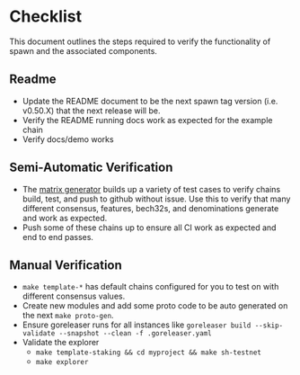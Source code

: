 # Checklist

This document outlines the steps required to verify the functionality of spawn and the associated components.

## Readme

- Update the README document to be the next spawn tag version (i.e. v0.50.X) that the next release will be.
- Verify the README running docs work as expected for the example chain
- Verify docs/demo works

## Semi-Automatic Verification

- The [matrix generator](../../scripts/matrix_generator.py) builds up a variety of test cases to verify chains build, test, and push to github without issue. Use this to verify that many different consensus, features, bech32s, and denominations generate and work as expected.
- Push some of these chains up to ensure all CI work as expected and end to end passes.

## Manual Verification

- `make template-*` has default chains configured for you to test on with different consensus values.
- Create new modules and add some proto code to be auto generated on the next `make proto-gen`.
- Ensure goreleaser runs for all instances like `goreleaser build --skip-validate --snapshot --clean -f .goreleaser.yaml`
- Validate the explorer
    - `make template-staking && cd myproject && make sh-testnet`
    - `make explorer`

